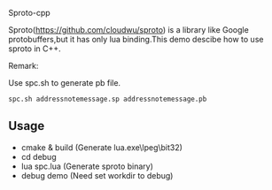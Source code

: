 Sproto-cpp

Sproto(https://github.com/cloudwu/sproto) is a library like Google protobuffers,but it has only lua binding.This demo descibe how to use sproto in C++.

Remark:

Use spc.sh to generate pb file.
```
spc.sh addressnotemessage.sp addressnotemessage.pb
```


Usage
----------------------------
 - cmake & build	(Generate lua.exe\lpeg\bit32)
 - cd debug		
 - lua spc.lua  	(Generate sproto binary)
 - debug demo		(Need set workdir to debug)